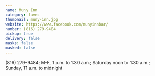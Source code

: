 ```yaml
---
name: Muny Inn
category: faves
thumbnail: muny-inn.jpg
website: https://www.facebook.com/munyinnbar/
number: (816) 279-9484
pickup: true
delivery: false
masks: false
masked: false
---
```

(816) 279-9484; M-F, 1 p.m. to 1:30 a.m.; Saturday noon to 1:30 a.m.; Sunday, 11 a.m. to midnight
